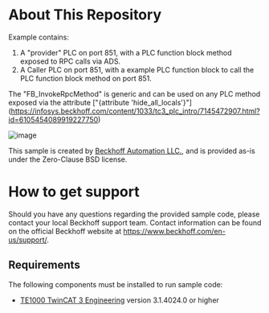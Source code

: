 # About This Repository

Example contains:
1. A "provider" PLC on port 851, with a PLC function block method exposed to RPC calls via ADS.
2. A Caller PLC on port 851, with a example PLC function block to call the PLC function block method on port 851.

The "FB_InvokeRpcMethod" is generic and can be used on any PLC method exposed via the attribute ["{attribute 'hide_all_locals'}"] (https://infosys.beckhoff.com/content/1033/tc3_plc_intro/7145472907.html?id=6105454089919227750)

![image](https://user-images.githubusercontent.com/19829308/175129449-5372aa6f-0dbd-4113-8aaf-6c37382e4035.png)


This sample is created by [Beckhoff Automation LLC.](https://www.beckhoff.com/en-us/), and is provided as-is under the Zero-Clause BSD license.

# How to get support

Should you have any questions regarding the provided sample code, please contact your local Beckhoff support team. Contact information can be found on the official Beckhoff website at https://www.beckhoff.com/en-us/support/.


## Requirements

The following components must be installed to run sample code:
- [TE1000 TwinCAT 3 Engineering](https://www.beckhoff.com/en-en/products/automation/twincat/te1xxx-twincat-3-engineering/te1000.html) version 3.1.4024.0 or higher

